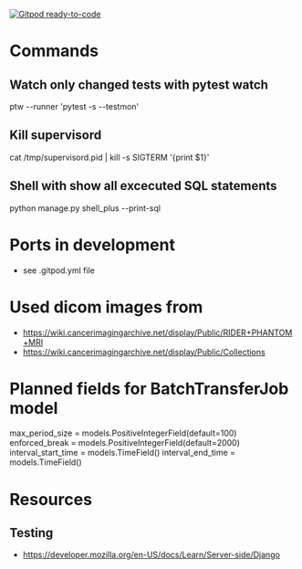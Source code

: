 [![Gitpod ready-to-code](https://img.shields.io/badge/Gitpod-ready--to--code-blue?logo=gitpod)](https://gitpod.io/#https://github.com/medihack/adit)

# Commands

## Watch only changed tests with pytest watch
ptw --runner 'pytest -s --testmon'

## Kill supervisord
cat /tmp/supervisord.pid | kill -s SIGTERM '{print $1}'

## Shell with show all excecuted SQL statements
python manage.py shell_plus --print-sql

# Ports in development
- see .gitpod.yml file

#  Used dicom images from
- https://wiki.cancerimagingarchive.net/display/Public/RIDER+PHANTOM+MRI
- https://wiki.cancerimagingarchive.net/display/Public/Collections

# Planned fields for BatchTransferJob model
max_period_size = models.PositiveIntegerField(default=100)
    enforced_break = models.PositiveIntegerField(default=2000)
    interval_start_time = models.TimeField()
    interval_end_time = models.TimeField()

# Resources

## Testing
- https://developer.mozilla.org/en-US/docs/Learn/Server-side/Django